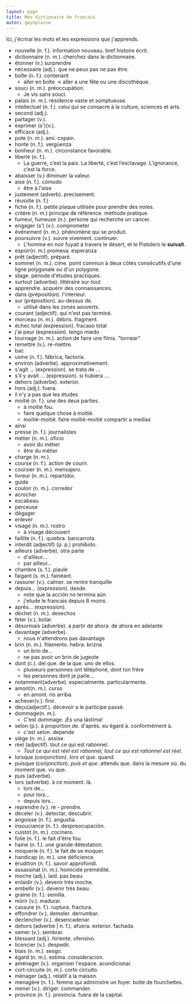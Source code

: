 ```yaml
---
layout: page
title: Mon dictionaire de francais
autor: gwynplaine
---
```


Ici, j'écrirai les mots et les expressions que j'apprends.

+ nouvelle (n. f.). information nouveau. bref histoire écrit.
+ dictionnaire (n. m.). cherchez dans le dictionnaire.
+ étonner (v.) surprendre
+ nécessaire (adj.). que ne peux pas ne pas être.
+ boîte (n. f.). contenant
    - aller en boîte -> aller a une fête ou une discothèque.
+ souci (n. m.). préoccupátion.
    - Je vis sans souci.
+ palais (n. m.). résidence vaste et somptueuse.
+ intellectuel (n. f.). celui qui se consacre à la culture, sciences et arts.
+ second (adj.).
+ partager (v.).
+ exprimer (s')(v.).
+ efficace (adj.).
+ pote (n. m.). ami. copain.
+ honte (n. f.). vergüenza
+ bonheur (n. m.). circonstance favorable.
+ liberté (n. f.).
    + La guerre, c’est la paix. La liberté, c’est l’esclavage. L’ignorance, c’est la force.
+ abaisser (v.) diminuer la valeur.
+ aise (n. f.). cómodo
    + être à l'aise
+ justement (adverb). precisement.
+ réussite (n. f.)
+ fiche (n. f.). petite plaque utilisée pour prendre des notes.
+ critère (n. m.) principe de référence. méthode pratique.
+ fumeur, fumeuse (n.). persone qui recherche un cancer.
+ engager (s') (v.). comprometer
+ événement (n. m.). phénomène qui se produit.
+ poursuivre (v.). suivre vivement. continuer.
    + L'homme en noir fuyait à travers le désert, et le Pistolero le **suivait**.
+ espoir(n. m.) promesa. esperanza
+ prêt (adjectif). préparé.
+ sommet (n. m.). cime. point commun à deux côtés consécutifs d'une ligne polygonale ou d'un polygone.
+ stage. période d'études practiques.
+ surtout (adverbe). littéraire sur-tout
+ apprendre. acquérir des connaissances.
+ dans (préposition). l'interieur.
+ sur (préposition). au-dessus de.
    + utilisé dans les zones aouverts.
+ courant (adjectif). qui n'est pas terminé.
+ morceau (n. m.). débris. fragment.
+ échec total (expression). fracaso total
+ j'ai peur (expression). tengo miedo
+ tournage (n. m.). action de faire une films. "tornear"
+ remettre (v.). re-mettre.
+ bac
+ usine (n. f.). fábrica, factoría.
+ environ (adverbe). approximativement.
+ s'agit ... (expression). se trata de ...
+ s'il y avait ... (expression). si hubiera ...
+ dehors (adverbe). exterior.
+ hors (adj.). fuera.
+ il n'y a pas que les études
+ moitié (n. f.). une des deux parties.
    - à moitié fou.
    - faire quelque chose à moitié.
    - moitié-moitié.
 faire moitié-moitié   compartir a medias
+ ainsi
+ presse (n. f.). journalistes
+ métier (n. m.). oficio
    - avoir du métier
    - être du métier
+ charge (n. m.).
+ course (n. f.). action de courir.
+ coursier (n. m.). mensajero.
+ livreur (n. m.). repartidor.
+ guide
+ couloir (n. m.). corredor
+ acrocher
+ escabeau
+ perceuse
+ dégager
+ enlever
+ visage (n. m.). rostro
    - à visage découvert
+ faillite (n. f.). quiebra. bancarrota.
+ interdit (adjectif) (p. p.) prohibido.
+ ailleurs (adverbe). otra parte
    - d'ailleur...
    - par ailleur...
+ chambre (s. f.). piaule
+ faigant (s. m.). fainéant. 
+ rassurer (v.). calmer. se rentre tranquille
+ depuis... (expression). desde.
    - note que la acción no termina aún
    - j'etude le francais depuis 6 moins.
+ aprés... (expression). 
+ déchet (n. m.). desechos
+ feter (v.). botar.
+ désormais (adverbe). a partir de ahora. de ahora en adelante
+ davantage (adverbe).
    - nous n'attendrons pas davantage
+ brin (n. m.). filamento. hebra. brizna
    - un brin de...
    - ne pas avoir un brin de jugeote
+ dont (c.). del que. de la que. uno de ellos.
    - plusieurs personnes ont téléphoné, dont ton frère
    - les personnes dont je parle... 
+ notamment(adverbe). especialmente. particularmente.
+ amont(n. m.). curso
    - en amont. río arriba
+ achever(v.). finir.
+ déçu(adjectif.). décevoir a le participe passé.
+ dommage(n. m.).
    - C'est dommage. ¡Es una lástima!
+ selon (p.). à proportion de. d'après. eu égard à. conformément à.
    - c'est selon. depende
+ siège (n. m.). assise.
+ réel (adjectif). tout ce qui est rationnel.
    - _Tout ce qui est réel est rationnel, tout ce qui est rationnel est réel._
+ lorsque (conjonction). _lors et que_. quand.
+ puisque (conjonction). _puis et que_. attendu que. dans la mesure où. du moment que. vu que.
+ puis (adverbe). 
+ lors (adverbe). à ce moment. là.
    - lors de...
    - pour lors...
    - depuis lors...
+ reprendre (v.). re - prendre.
+ déceler (v.). detectar, descubrir.
+ angoisse (n. f.). angustia.
+ insouciance (n. f.). despreocupación.
+ cuistot (n. m.) .cocinero.
+ folie (n. f.). le fait d'être fou.
+ haine (n. f.). une grande détestation.
+ moquerie (n. f.). le fait de se moquer.
+ handicap (n. m.). une déficience.
+ érudition (n. f.). savoir approfondi.
+ assassinat (n. m.). homicide prémédité.
+ moche (adj.). laid. pas beau.
+ enlaidir (v.). devenir très moche.
+ embellir (v.). devenir très beau.
+ graine (n. f.). semilla.
+ mûrir (v.). madurar.
+ cassure (n. f.). ruptura. fractura.
+ effondrer (v.). demoler. derrumbar.
+ declencher (v.). desencadenar.
+ dehors (adverbe | n. f.). afuera. exterior. fachada.
+ semer (v.). sembrar.
+ blessant (adj.). hiriente. ofensivo.
+ licencier (v.). despedir.
+ biais (n. m.). sesgo.
+ égard (n. m.). estima. consideración.
+ aménager (v.). organiser l'espace. acondicionar.
+ cort-circuite (n. m.). corto circuito.
+ ménager (adj.). relatif a la maison.
+ menagère (n. f.). femme qui administre un foyer. boite de fourchettes.
+ mener (v.). diriger. commander.
+ province (n. f.). provincia. fuera de la capital.
